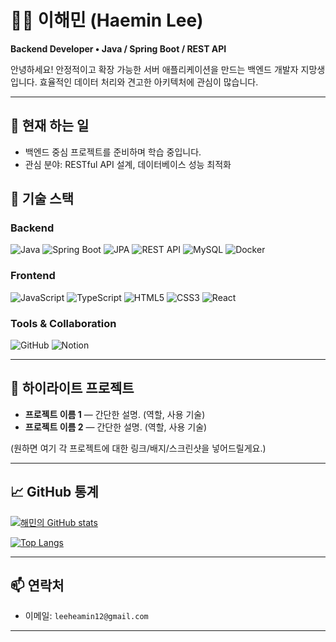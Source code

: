 # 👨‍💻 이해민 (Haemin Lee)

**Backend Developer • Java / Spring Boot / REST API**

안녕하세요! 안정적이고 확장 가능한 서버 애플리케이션을 만드는 백엔드 개발자 지망생입니다. 효율적인 데이터 처리와 견고한 아키텍처에 관심이 많습니다.

---

## 🔭 현재 하는 일

* 백엔드 중심 프로젝트를 준비하며 학습 중입니다.
* 관심 분야: RESTful API 설계, 데이터베이스 성능 최적화

## 🧰 기술 스택

### Backend

![Java](https://img.shields.io/badge/Java-007396?style=for-the-badge\&logo=java\&logoColor=white)
![Spring Boot](https://img.shields.io/badge/Spring%20Boot-6DB33F?style=for-the-badge\&logo=springboot\&logoColor=white)
![JPA](https://img.shields.io/badge/JPA-59666C?style=for-the-badge\&logo=hibernate\&logoColor=white)
![REST API](https://img.shields.io/badge/REST%20API-005571?style=for-the-badge\&logo=fastapi\&logoColor=white)
![MySQL](https://img.shields.io/badge/MySQL-4479A1?style=for-the-badge\&logo=mysql\&logoColor=white)
![Docker](https://img.shields.io/badge/Docker-2496ED?style=for-the-badge\&logo=docker\&logoColor=white)

### Frontend

![JavaScript](https://img.shields.io/badge/JavaScript-F7DF1E?style=for-the-badge\&logo=javascript\&logoColor=black)
![TypeScript](https://img.shields.io/badge/TypeScript-3178C6?style=for-the-badge\&logo=typescript\&logoColor=white)
![HTML5](https://img.shields.io/badge/HTML5-E34F26?style=for-the-badge\&logo=html5\&logoColor=white)
![CSS3](https://img.shields.io/badge/CSS3-1572B6?style=for-the-badge\&logo=css3\&logoColor=white)
![React](https://img.shields.io/badge/React-61DAFB?style=for-the-badge\&logo=react\&logoColor=black)

### Tools & Collaboration

![GitHub](https://img.shields.io/badge/GitHub-181717?style=for-the-badge\&logo=github\&logoColor=white)
![Notion](https://img.shields.io/badge/Notion-000000?style=for-the-badge\&logo=notion\&logoColor=white)

---

## 📂 하이라이트 프로젝트

* **프로젝트 이름 1** — 간단한 설명. (역할, 사용 기술)
* **프로젝트 이름 2** — 간단한 설명. (역할, 사용 기술)

(원하면 여기 각 프로젝트에 대한 링크/배지/스크린샷을 넣어드릴게요.)

---

## 📈 GitHub 통계

<!-- GitHub Readme Stats -->
[![해민의 GitHub stats](https://github-readme-stats.vercel.app/api?username=leehaemin&show_icons=true&theme=radical)](https://github.com/leehaemin)

<!-- Top Languages -->
[![Top Langs](https://github-readme-stats.vercel.app/api/top-langs/?username=leehaemin&layout=compact)](https://github.com/leehaemin)


---

## 📫 연락처

* 이메일: `leeheamin12@gmail.com`

---
